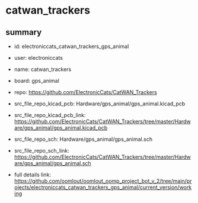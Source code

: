 # catwan_trackers
 
## summary 
* id: electroniccats_catwan_trackers_gps_animal
* user: electroniccats
* name: catwan_trackers
* board: gps_animal
* repo: https://github.com/ElectronicCats/CatWAN_Trackers
* src_file_repo_kicad_pcb: Hardware/gps_animal/gps_animal.kicad_pcb
* src_file_repo_kicad_pcb_link: https://github.com/ElectronicCats/CatWAN_Trackers/tree/master/Hardware/gps_animal/gps_animal.kicad_pcb


* src_file_repo_sch: Hardware/gps_animal/gps_animal.sch
* src_file_repo_sch_link: https://github.com/ElectronicCats/CatWAN_Trackers/tree/master/Hardware/gps_animal/gps_animal.sch
* full details link: https://github.com/oomlout/oomlout_oomp_project_bot_v_2/tree/main/projects/electroniccats_catwan_trackers_gps_animal/current_version/working  







